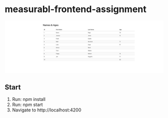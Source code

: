# measurabl-frontend-assignment

<img src="https://github.com/michaelmills/measurabl-frontend-assignment/blob/master/images/measurabl.png">

## Start
1. Run: npm install
2. Run: npm start
3. Navigate to http://localhost:4200
